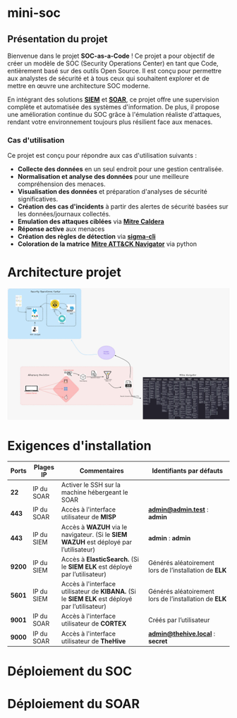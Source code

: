 # mini-soc

## Présentation du projet

Bienvenue dans le projet **SOC-as-a-Code** ! Ce projet a pour objectif de créer un modèle de SOC (Security Operations Center) en tant que Code, entièrement basé sur des outils Open Source.
Il est conçu pour permettre aux analystes de sécurité et à tous ceux qui souhaitent explorer et de mettre en œuvre une architecture SOC moderne.

En intégrant des solutions [**SIEM**](https://www.varonis.com/fr/blog/quest-ce-quun-siem-guide-du-debutant) et [**SOAR**](https://www.elastic.co/fr/what-is/soar), ce projet offre une supervision complète et automatisée des systèmes d'information.
De plus, il propose une amélioration continue du SOC grâce à l'émulation réaliste d'attaques, rendant votre environnement toujours plus résilient face aux menaces.


### Cas d'utilisation

Ce projet est conçu pour répondre aux cas d'utilisation suivants :

- **Collecte des données** en un seul endroit pour une gestion centralisée.
- **Normalisation et analyse des données** pour une meilleure compréhension des menaces.
- **Visualisation des données** et préparation d'analyses de sécurité significatives.
- **Création des cas d'incidents** à partir des alertes de sécurité basées sur les données/journaux collectés.
- **Emulation des attaques ciblées** via [**Mitre Caldera**](https://github.com/mitre/caldera)
- **Réponse active** aux menaces
- **Création des règles de détection** via [**sigma-cli**](https://github.com/SigmaHQ/sigma-cli)
- **Coloration de la matrice** [**Mitre ATT&CK Navigator**](https://mitre-attack.github.io/attack-navigator/) via python

# Architecture projet

![](Images/archi.jpg)



# Exigences d'installation


| **Ports** | **Plages IP** | **Commentaires** | **Identifiants par défauts** |
| --- | --- | --- | --- |
| **22** | IP du SOAR | Activer le SSH sur la machine hébergeant le SOAR |  |
| **443** | IP du SOAR | Accès à l'interface utilisateur de **MISP** | **admin@admin.test** : **admin** |
| **443** | IP du SIEM | Accès à **WAZUH** via le navigateur. (Si le **SIEM WAZUH** est déployé par l’utilisateur) | **admin** : **admin** |
| **9200** | IP du SIEM | Accès à **ElasticSearch.** (Si le **SIEM ELK** est déployé par l’utilisateur) | Générés aléatoirement lors de l’installation de **ELK** |
| **5601** | IP du SIEM | Accès à l'interface utilisateur de **KIBANA.** (Si le **SIEM ELK** est déployé par l’utilisateur) | Générés aléatoirement lors de l’installation de **ELK** |
| **9001** | IP du SOAR | Accès à l'interface utilisateur de **CORTEX** | Créés par l’utilisateur |
| **9000** | IP du SOAR | Accès à l'interface utilisateur de **TheHive** | **admin@thehive.local** : **secret** |


# Déploiement du SOC




# Déploiement du SOAR
